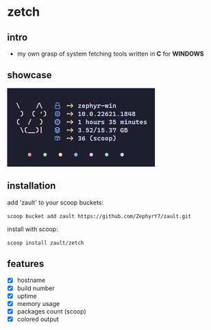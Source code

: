 # zetch

## intro
- my own grasp of system fetching tools written in **C** for **WINDOWS**

## showcase
![zetch](https://github.com/ZephyrY7/zetch/blob/main/screenshot.png?raw=true "zetch")

## installation

add 'zault' to your scoop buckets:

`scoop bucket add zault https://github.com/ZephyrY7/zault.git`

install with scoop:

`scoop install zault/zetch`

## features

- [x] hostname
- [x] build number
- [x] uptime
- [x] memory usage
- [x] packages count (scoop)
- [x] colored output